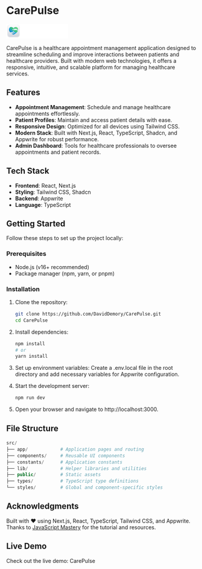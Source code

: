 # CarePulse

![CarePulse](logoFull.png)

CarePulse is a healthcare appointment management application designed to streamline scheduling and improve interactions between patients and healthcare providers. Built with modern web technologies, it offers a responsive, intuitive, and scalable platform for managing healthcare services.

## Features

- **Appointment Management**: Schedule and manage healthcare appointments effortlessly.
- **Patient Profiles**: Maintain and access patient details with ease.
- **Responsive Design**: Optimized for all devices using Tailwind CSS.
- **Modern Stack**: Built with Next.js, React, TypeScript, Shadcn, and Appwrite for robust performance.
- **Admin Dashboard**: Tools for healthcare professionals to oversee appointments and patient records.

## Tech Stack

- **Frontend**: React, Next.js
- **Styling**: Tailwind CSS, Shadcn
- **Backend**: Appwrite
- **Language**: TypeScript

## Getting Started

Follow these steps to set up the project locally:

### Prerequisites

- Node.js (v16+ recommended)
- Package manager (npm, yarn, or pnpm)

### Installation

1. Clone the repository:
   ```bash
   git clone https://github.com/DavidDemory/CarePulse.git
   cd CarePulse
   ```
2. Install dependencies:
    ```bash
    npm install
    # or
    yarn install
   ```
3. Set up environment variables: Create a .env.local file in the root directory and add necessary variables for Appwrite configuration.

4. Start the development server:
   ```bash
   npm run dev
   ```
5. Open your browser and navigate to http://localhost:3000.

## File Structure
```php
src/
├── app/            # Application pages and routing
├── components/     # Reusable UI components
├── constants/      # Application constants
├── lib/            # Helper libraries and utilities
├── public/         # Static assets
├── types/          # TypeScript type definitions
└── styles/         # Global and component-specific styles
```

## Acknowledgments
Built with ❤️ using Next.js, React, TypeScript, Tailwind CSS, and Appwrite.  
Thanks to [JavaScript Mastery](https://www.youtube.com/@javascriptmastery/featured) for the tutorial and resources.

## Live Demo
Check out the live demo: CarePulse
